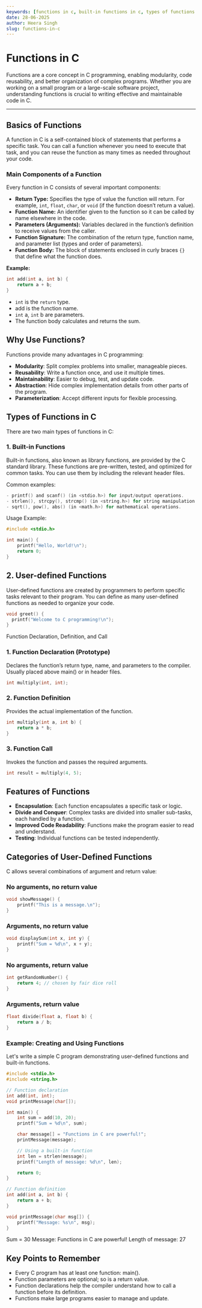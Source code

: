 ```yaml
---
keywords: [functions in c, built-in functions in c, types of functions in c]
date: 28-06-2025
author: Heera Singh
slug: functions-in-c
---
```


# Functions in C

Functions are a core concept in C programming, enabling modularity, code reusability, and better organization of complex programs. Whether you are working on a small program or a large-scale software project, understanding functions is crucial to writing effective and maintainable code in C.

---

## Basics of Functions

A function in C is a self-contained block of statements that performs a specific task. You can call a function whenever you need to execute that task, and you can reuse the function as many times as needed throughout your code.

### Main Components of a Function

Every function in C consists of several important components:

- **Return Type:** Specifies the type of value the function will return. For example, `int`, `float`, `char`, or `void` (if the function doesn’t return a value).
- **Function Name:** An identifier given to the function so it can be called by name elsewhere in the code.
- **Parameters (Arguments):** Variables declared in the function’s definition to receive values from the caller.
- **Function Signature:** The combination of the return type, function name, and parameter list (types and order of parameters).
- **Function Body:** The block of statements enclosed in curly braces `{}` that define what the function does.

**Example:**

```c
int add(int a, int b) {
    return a + b;
}
```

- `int` is the `return` type.
- add is the function name.
- `int` a, `int` b are parameters.
- The function body calculates and returns the sum.

## Why Use Functions?

Functions provide many advantages in C programming:

- **Modularity**: Split complex problems into smaller, manageable pieces.
- **Reusability**: Write a function once, and use it multiple times.
- **Maintainability**: Easier to debug, test, and update code.
- **Abstraction**: Hide complex implementation details from other parts of the program.
- **Parameterization**: Accept different inputs for flexible processing.

## Types of Functions in C

There are two main types of functions in C:

### 1. Built-in Functions

Built-in functions, also known as library functions, are provided by the C standard library. These functions are pre-written, tested, and optimized for common tasks. You can use them by including the relevant header files.

Common examples:

```c
- printf() and scanf() (in <stdio.h>) for input/output operations.
- strlen(), strcpy(), strcmp() (in <string.h>) for string manipulation.
- sqrt(), pow(), abs() (in <math.h>) for mathematical operations.
```

Usage Example:

```c
#include <stdio.h>

int main() {
    printf("Hello, World!\n");
    return 0;
}
```

## 2. User-defined Functions

User-defined functions are created by programmers to perform specific tasks relevant to their program. You can define as many user-defined functions as needed to organize your code.

```c
void greet() {
  printf("Welcome to C programming!\n");
}
```

Function Declaration, Definition, and Call

### 1. Function Declaration (Prototype)

Declares the function’s return type, name, and parameters to the compiler. Usually placed above main() or in header files.

```c
int multiply(int, int);
```

### 2. Function Definition

Provides the actual implementation of the function.

```c
int multiply(int a, int b) {
    return a * b;
}
```

### 3. Function Call

Invokes the function and passes the required arguments.

```c
int result = multiply(4, 5);

```

## Features of Functions

- **Encapsulation**: Each function encapsulates a specific task or logic.
- **Divide and Conquer**: Complex tasks are divided into smaller sub-tasks, each handled by a function.
- **Improved Code Readability**: Functions make the program easier to read and understand.
- **Testing**: Individual functions can be tested independently.

## Categories of User-Defined Functions

C allows several combinations of argument and return value:

### No arguments, no return value

```c
void showMessage() {
    printf("This is a message.\n");
}
```

### Arguments, no return value

```c
void displaySum(int x, int y) {
    printf("Sum = %d\n", x + y);
}

```

### No arguments, return value

```c
int getRandomNumber() {
    return 4; // chosen by fair dice roll
}

```

### Arguments, return value

```c
float divide(float a, float b) {
    return a / b;
}
```

### Example: Creating and Using Functions

Let's write a simple C program demonstrating user-defined functions and built-in functions.

```c
#include <stdio.h>
#include <string.h>

// Function declaration
int add(int, int);
void printMessage(char[]);

int main() {
    int sum = add(10, 20);
    printf("Sum = %d\n", sum);

    char message[] = "Functions in C are powerful!";
    printMessage(message);

    // Using a built-in function
    int len = strlen(message);
    printf("Length of message: %d\n", len);

    return 0;
}

// Function definition
int add(int a, int b) {
    return a + b;
}

void printMessage(char msg[]) {
    printf("Message: %s\n", msg);
}
```

Sum = 30
Message: Functions in C are powerful!
Length of message: 27

## Key Points to Remember

- Every C program has at least one function: main().
- Function parameters are optional; so is a return value.
- Function declarations help the compiler understand how to call a function before its definition.
- Functions make large programs easier to manage and update.

